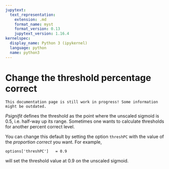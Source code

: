 ```yaml
---
jupytext:
  text_representation:
    extension: .md
    format_name: myst
    format_version: 0.13
    jupytext_version: 1.16.4
kernelspec:
  display_name: Python 3 (ipykernel)
  language: python
  name: python3
---
```


# Change the threshold percentage correct 

```{warning}
This documentation page is still work in progress! Some information might be outdated.
```

*Psignifit* defines the threshold as the point where the unscaled
sigmoid is 0.5, i.e. half-way up its range. 
Sometimes one wants to calculate thresholds for another percent correct level. 

You can change this default by setting the option `threshPC` with the value
of the *proportion correct* you want. For example,

```
options['threshPC']   = 0.9
```

will set the threshold value at 0.9 on the unscaled sigmoid.


